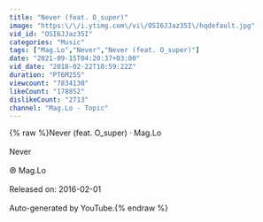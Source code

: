 ```yaml
---
title: "Never (feat. O_super)"
image: "https:\/\/i.ytimg.com\/vi\/OSI6JJaz35I\/hqdefault.jpg"
vid_id: "OSI6JJaz35I"
categories: "Music"
tags: ["Mag.Lo","Never","Never (feat. O_super)"]
date: "2021-09-15T04:20:37+03:00"
vid_date: "2018-02-22T10:59:22Z"
duration: "PT6M25S"
viewcount: "7834130"
likeCount: "178852"
dislikeCount: "2713"
channel: "Mag.Lo - Topic"
---
```

{% raw %}Never (feat. O_super) · Mag.Lo<br /><br />Never<br /><br />℗ Mag.Lo<br /><br />Released on: 2016-02-01<br /><br />Auto-generated by YouTube.{% endraw %}
